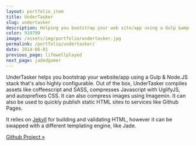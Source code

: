 ```yaml
---
layout: portfolio_item
title: UnderTasker
slug: undertasker
description: Helping you bootstrap your web site/app using a Gulp &amp; Node.js stack
color: 919799
image: /assets/img/portfolio/undertasker.jpg
permalink: /portfolio/undertasker/
date: 2014-06-01
previous_page: lifewellplayed
next_page: jadedgamer
---
```


UnderTasker helps you bootstrap your website/app using a Gulp & Node.JS stack that's also highly configurable. Out of the box, UnderTasker compiles assets like coffeescript and SASS, compresses Javascript with UglifyJS, and autoprefixes CSS. It can also compress images using Imagemin. It can also be used to quickly publish static HTML sites to services like Github Pages.

It relies on [Jekyll](https://jekyllrb.com/) for building and validating HTML, however it can be swapped with a different templating engine, like Jade.

[Github Project &raquo;](https://github.com/underlost/undertasker)
